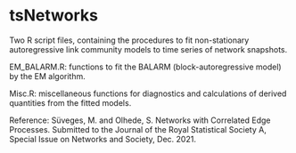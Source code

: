 # tsNetworks


Two R script files, containing the procedures to fit non-stationary autoregressive link community models to time series of network snapshots. 

EM_BALARM.R: functions to fit the BALARM (block-autoregressive model) by the EM algorithm.

Misc.R: miscellaneous functions for diagnostics and calculations of derived quantities from the fitted models. 

Reference:
Süveges, M. and Olhede, S. Networks with Correlated Edge Processes. Submitted to the Journal of the Royal Statistical Society A, Special Issue on Networks and Society, Dec. 2021.
